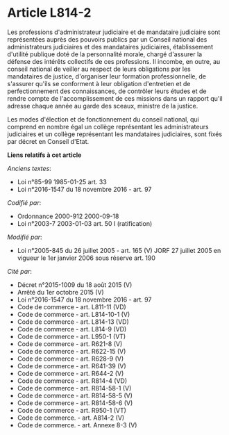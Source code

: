 # Article L814-2

Les professions d'administrateur judiciaire et de mandataire judiciaire sont représentées auprès des pouvoirs publics par un
Conseil national des administrateurs judiciaires et des mandataires judiciaires, établissement d'utilité publique doté de la
personnalité morale, chargé d'assurer la défense des intérêts collectifs de ces professions. Il incombe, en outre, au conseil
national de veiller au respect de leurs obligations par les mandataires de justice, d'organiser leur formation
professionnelle, de s'assurer qu'ils se conforment à leur obligation d'entretien et de perfectionnement des connaissances, de
contrôler leurs études et de rendre compte de l'accomplissement de ces missions dans un rapport qu'il adresse chaque année au
garde des sceaux, ministre de la justice.

Les modes d'élection et de fonctionnement du conseil national, qui comprend en nombre égal un collège représentant les
administrateurs judiciaires et un collège représentant les mandataires judiciaires, sont fixés par décret en Conseil d'Etat.

**Liens relatifs à cet article**

_Anciens textes_:

  - Loi n°85-99 1985-01-25 art. 33
  - Loi n°2016-1547 du 18 novembre 2016 - art. 97

_Codifié par_:

  - Ordonnance 2000-912 2000-09-18
  - Loi n°2003-7 2003-01-03 art. 50 I (ratification)

_Modifié par_:

  - Loi n°2005-845 du 26 juillet 2005 - art. 165 (V) JORF 27 juillet 2005 en vigueur le 1er janvier 2006 sous réserve art. 190

_Cité par_:

  - Décret n°2015-1009 du 18 août 2015 (V)
  - Arrêté du 1er octobre 2015 (V)
  - Loi n°2016-1547 du 18 novembre 2016 - art. 97
  - Code de commerce - art. L811-11 (VD)
  - Code de commerce - art. L814-10-1 (V)
  - Code de commerce - art. L814-13 (VD)
  - Code de commerce - art. L814-9 (VD)
  - Code de commerce - art. L950-1 (VT)
  - Code de commerce - art. R621-8 (V)
  - Code de commerce - art. R622-15 (V)
  - Code de commerce - art. R628-9 (V)
  - Code de commerce - art. R641-39 (V)
  - Code de commerce - art. R644-2 (V)
  - Code de commerce - art. R814-4 (VD)
  - Code de commerce - art. R814-58-1 (V)
  - Code de commerce - art. R814-58-5 (V)
  - Code de commerce - art. R814-58-6 (V)
  - Code de commerce - art. R950-1 (VT)
  - Code de commerce. - art. A814-2 (V)
  - Code de commerce. - art. Annexe 8-3 (V)
